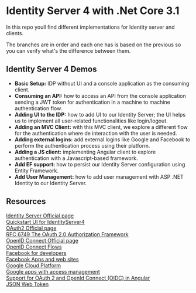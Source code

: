 # Identity Server 4 with .Net Core 3.1

In this repo youll find different implementations for Identity server and clients.

The branches are in order and each one has is based on the previous so you can verify what's the difference between them.

## Identity Server 4 Demos

* **Basic Setup:** IDP without UI and a console application as the consuming client.<br />
* **Consuming an API:** how to access an API from the console application sending a JWT token for authentication in a machine to machine authentication flow.
* **Adding UI to the IDP:** how to add UI to our Identity Server; the UI helps us to implement all user-related functionalities like login/logout.
* **Adding an MVC Client:** with this MVC client, we explore a different flow for the authentication where de interaction with the user is needed.
* **Adding external logins:** add external logins like Google and Facebook to perform the authentication process using their platform.
* **Adding a JS client:** implementing Angular client to explore authentication with a Javascript-based framework.
* **Add EF support:** how to persist our Identity Server configuration using Entity Framework.
* **Add User Management:** how to add user management with ASP .NET Identity to our Identity Server.

## Resources

[Identity Server Official page](https://identityserver.io/)<br />
[Quickstart UI for IdentityServer4](https://github.com/IdentityServer/IdentityServer4.Quickstart.UI/tree/master)<br />
[OAuth2 Official page](https://oauth.net/2/)<br />
[RFC 6749 The OAuth 2.0 Authorization Framework](https://tools.ietf.org/html/rfc6749)<br />
[OpenID Connect Official page](https://openid.net/connect/faq/)<br />
[OpenID Connect Flows](https://medium.com/@darutk/diagrams-of-all-the-openid-connect-flows-6968e3990660)<br />
[Facebook for developers](https://developers.facebook.com/)<br />
[Facebook Apps and web sites](https://www.facebook.com/settings?tab=applications)<br />
[Google Cloud Platform](https://console.cloud.google.com/)<br />
[Google apps with access management](https://myaccount.google.com/permissions)<br />
[Support for OAuth 2 and OpenId Connect (OIDC) in Angular](https://github.com/manfredsteyer/angular-oauth2-oidc)<br />
[JSON Web Token](https://jwt.io/)<br />
